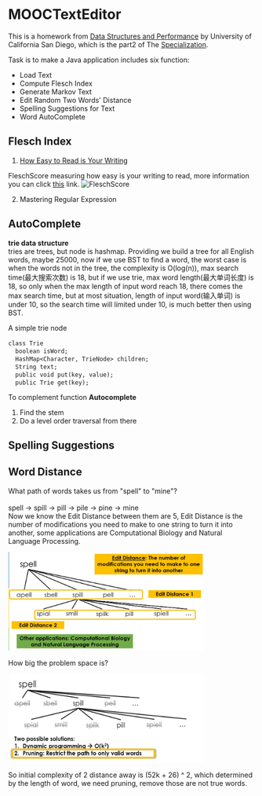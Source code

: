 # MOOCTextEditor

This is a homework from [Data Structures and Performance](https://www.coursera.org/learn/data-structures-optimizing-performance?specialization=java-object-oriented) by University of California San Diego, which is the part2 of The [Specialization](https://www.coursera.org/specializations/java-object-oriented).

Task is to make a Java application includes six function:
- Load Text
- Compute Flesch Index
- Generate Markov Text
- Edit Random Two Words' Distance
- Spelling Suggestions for Text
- Word AutoComplete

## Flesch Index

1. [How Easy to Read is Your Writing](https://www.coursera.org/learn/data-structures-optimizing-performance/programming/neATU/how-easy-to-read-is-your-writing)

FleschScore measuring how easy is your writing to read, more information you can click [this](https://yoast.com/flesch-reading-ease-score/) link.
![FleschScore](https://d3c33hcgiwev3.cloudfront.net/imageAssetProxy.v1/6jRBdXzrEeWcSw5H0E9onQ_da128fae925b2ae11eb087f86707fd8e_Flesch.png?expiry=1599955200000&hmac=jq5_elHbDy8K0hX6kjUCEso0IKvk0YTSX_lDRh8hOeA)

2. Mastering Regular Expression

## AutoComplete
**trie data structure**<br>
tries are trees, but node is hashmap. Providing we build a tree for all English words, maybe 25000, now if we use BST to find a word, the worst case is when the words not in the tree, the complexity is O(log(n)), max search time(最大搜索次数) is 18, but if we use trie, max word length(最大单词长度) is 18, so only when the max length of input word reach 18, there comes the max search time, but at most situation, length of input word(输入单词) is under 10, so the search time will limited under 10, is much better then using BST.

A simple trie node
```
class Trie
  boolean isWord;
  HashMap<Character, TrieNode> children;
  String text;
  public void put(key, value);
  public Trie get(key);
```

To complement function **Autocomplete**
1. Find the stem
2. Do a level order traversal from there

## Spelling Suggestions

## Word Distance
What path of words takes us from "spell" to "mine"?<br>   
spell -> spill -> pill -> pile -> pine -> mine<br>
Now we know the Edit Distance between them are 5, Edit Distance is the number of modifications you need to make to one string to turn it into another, some applications are Computational Biology and Natural Language Processing.  

<img width="400" height="200" src="https://github.com/ericlan77/MOOCTextEditor/blob/master/images/8CDE966FF9684949A4655685DC31A7A5.jpg"/><br>  

How big the problem space is?<br>  

<img width="400" height="180" src = "https://github.com/ericlan77/MOOCTextEditor/blob/master/images/2distance.jpg">  

So initial complexity of 2 distance away is (52k + 26) ^ 2, which determined by the length of word, we need pruning, remove those are not true words.
